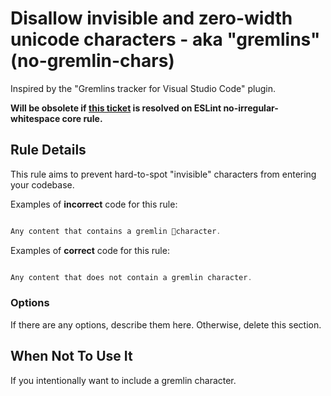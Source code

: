 # Disallow invisible and zero-width unicode characters - aka &#34;gremlins&#34; (no-gremlin-chars)

Inspired by the "Gremlins tracker for Visual Studio Code" plugin.

**Will be obsolete if [this ticket](https://github.com/eslint/eslint/issues/11800) is resolved on ESLint no-irregular-whitespace core rule.**

## Rule Details

This rule aims to prevent hard-to-spot "invisible" characters from entering your codebase.

Examples of **incorrect** code for this rule:

```js

Any content that contains a gremlin character.

```

Examples of **correct** code for this rule:

```js

Any content that does not contain a gremlin character.

```

### Options

If there are any options, describe them here. Otherwise, delete this section.

## When Not To Use It

If you intentionally want to include a gremlin character.
